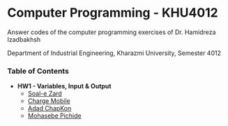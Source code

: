 # Computer Programming - KHU4012
Answer codes of the computer programming exercises of Dr. Hamidreza Izadbakhsh

Department of Industrial Engineering, Kharazmi University, Semester 4012

### Table of Contents

- **HW1 - Variables, Input & Output**
  - [Soal-e Zard](HW1/soal_zard.py)
  - [Charge Mobile](HW1/charge_mobile.py)
  - [Adad ChapKon](HW1/adad_chap_kon.py)
  - [Mohasebe Pichide](HW1/mohasebe_pichide.py)
